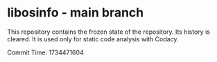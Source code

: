 # libosinfo - main branch

This repository contains the frozen state of the repository.
Its history is cleared. It is used only for static code
analysis with Codacy.

Commit Time: 1734471604